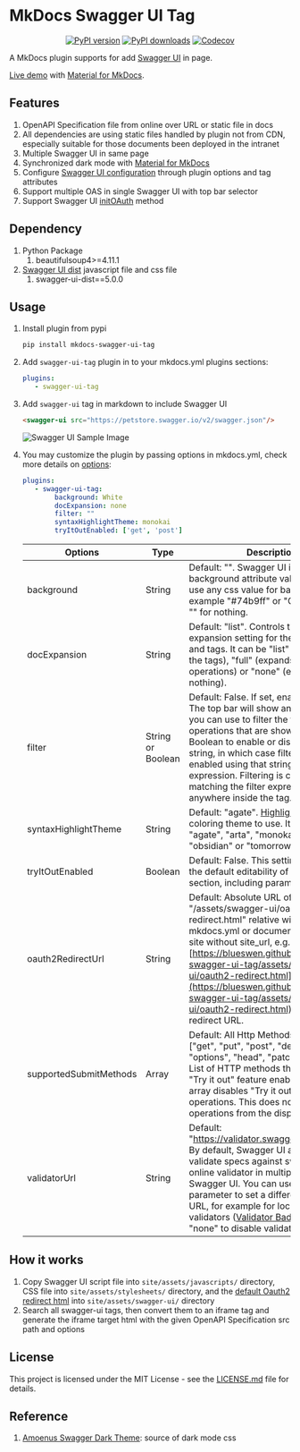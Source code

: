 # MkDocs Swagger UI Tag

<p align="center">
<a target="_blank" href="https://pypi.org/project/mkdocs-swagger-ui-tag"><img src="https://img.shields.io/pypi/v/mkdocs-swagger-ui-tag.svg" alt="PyPI version"/></a>
<a target="_blank" href="https://pypi.org/project/mkdocs-swagger-ui-tag"><img src="https://img.shields.io/pypi/dm/mkdocs-swagger-ui-tag.svg" alt="PyPI downloads"/></a>
<a target="_blank" href="https://codecov.io/gh/blueswen/mkdocs-swagger-ui-tag"><img src="https://codecov.io/gh/blueswen/mkdocs-swagger-ui-tag/branch/main/graph/badge.svg?token=1D1B0GAQN1" alt="Codecov"/></a>
</p>

A MkDocs plugin supports for add [Swagger UI](https://github.com/swagger-api/swagger-ui) in page.

[Live demo](https://blueswen.github.io/mkdocs-swagger-ui-tag/) with [Material for MkDocs](https://squidfunk.github.io/mkdocs-material/).

## Features

1. OpenAPI Specification file from online over URL or static file in docs
2. All dependencies are using static files handled by plugin not from CDN, especially suitable for those documents been deployed in the intranet
3. Multiple Swagger UI in same page
4. Synchronized dark mode with [Material for MkDocs](https://squidfunk.github.io/mkdocs-material/)
5. Configure [Swagger UI configuration](https://swagger.io/docs/open-source-tools/swagger-ui/usage/configuration/) through plugin options and tag attributes
6. Support multiple OAS in single Swagger UI with top bar selector
7. Support Swagger UI [initOAuth](https://swagger.io/docs/open-source-tools/swagger-ui/usage/oauth2/) method

## Dependency

1. Python Package
    1. beautifulsoup4>=4.11.1
2. [Swagger UI dist](https://www.npmjs.com/package/swagger-ui-dist) javascript file and css file
    1. swagger-ui-dist==5.0.0

## Usage

1. Install plugin from pypi

    ```bash
    pip install mkdocs-swagger-ui-tag
    ```

2. Add ```swagger-ui-tag``` plugin in to your mkdocs.yml plugins sections:

    ```yaml
    plugins:
       - swagger-ui-tag
    ```

3. Add ```swagger-ui``` tag in markdown to include Swagger UI

    ```markdown
    <swagger-ui src="https://petstore.swagger.io/v2/swagger.json"/>
    ```

    ![Swagger UI Sample Image](https://blueswen.github.io/mkdocs-swagger-ui-tag/sample.png)

4. You may customize the plugin by passing options in mkdocs.yml, check more details on [options](https://blueswen.github.io/mkdocs-swagger-ui-tag/options/):

    ```yaml
    plugins:
       - swagger-ui-tag:
            background: White
            docExpansion: none
            filter: ""
            syntaxHighlightTheme: monokai
            tryItOutEnabled: ['get', 'post']
    ```

    | Options | Type | Description |
    |---|---|---|
    | background | String | Default: "". Swagger UI iframe body background attribute value. You can use any css value for background for example "#74b9ff" or "Gainsboro" or "" for nothing. |
    | docExpansion | String | Default: "list". Controls the default expansion setting for the operations and tags. It can be "list" (expands only the tags), "full" (expands the tags and operations) or "none" (expands nothing). |
    | filter | String or Boolean | Default: False. If set, enables filtering. The top bar will show an edit box that you can use to filter the tagged operations that are shown. Can be Boolean to enable or disable, or a string, in which case filtering will be enabled using that string as the filter expression. Filtering is case sensitive matching the filter expression anywhere inside the tag. |
    | syntaxHighlightTheme | String | Default: "agate". [Highlight.js](https://highlightjs.org/static/demo/) syntax coloring theme to use. It can be "agate", "arta", "monokai", "nord", "obsidian" or "tomorrow-night" |
    | tryItOutEnabled | Boolean | Default: False. This setting determines the default editability of the "Try it out" section, including parameters or body. |
    | oauth2RedirectUrl | String | Default: Absolute URL of "/assets/swagger-ui/oauth2-redirect.html" relative with site_url in mkdocs.yml or document root path on site without site_url, e.g. "[https://blueswen.github.io/mkdocs-swagger-ui-tag/assets/swagger-ui/oauth2-redirect.html](https://blueswen.github.io/mkdocs-swagger-ui-tag/assets/swagger-ui/oauth2-redirect.html)". OAuth redirect URL. |
    | supportedSubmitMethods | Array | Default: All Http Methods. Array=["get", "put", "post", "delete", "options", "head", "patch", "trace"]. List of HTTP methods that have the "Try it out" feature enabled. An empty array disables "Try it out" for all operations. This does not filter the operations from the display. |
    | validatorUrl | String | Default: "https://validator.swagger.io/validator". By default, Swagger UI attempts to validate specs against swagger.io's online validator in multiple OAS Swagger UI. You can use this parameter to set a different validator URL, for example for locally deployed validators ([Validator Badge](https://github.com/swagger-api/validator-badge)). Setting it "none" to disable validation. |

## How it works

1. Copy Swagger UI script file into `site/assets/javascripts/` directory, CSS file into `site/assets/stylesheets/` directory, and the [default Oauth2 redirect html](https://github.com/blueswen/mkdocs-swagger-ui-tag/blob/main/mkdocs_swagger_ui_tag/swagger-ui/oauth2-redirect.html) into `site/assets/swagger-ui/` directory
2. Search all swagger-ui tags, then convert them to an iframe tag and generate the iframe target html with the given OpenAPI Specification src path and options

## License

This project is licensed under the MIT License - see the [LICENSE.md](https://github.com/Blueswen/mkdocs-swagger-ui-tag/blob/main/LICENSE) file for details.

## Reference

1. [Amoenus Swagger Dark Theme](https://github.com/Amoenus/SwaggerDark/): source of dark mode css

